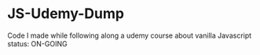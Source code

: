 # JS-Udemy-Dump
Code I made while following along a udemy course about vanilla Javascript status: ON-GOING
